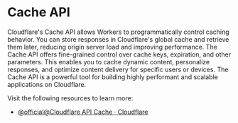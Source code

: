 # Cache API

Cloudflare's Cache API allows Workers to programmatically control caching behavior. You can store responses in Cloudflare's global cache and retrieve them later, reducing origin server load and improving performance. The Cache API offers fine-grained control over cache keys, expiration, and other parameters. This enables you to cache dynamic content, personalize responses, and optimize content delivery for specific users or devices. The Cache API is a powerful tool for building highly performant and scalable applications on Cloudflare.

Visit the following resources to learn more:

- [@official@Cloudflare API Cache · Cloudflare](https://developers.cloudflare.com/api-next/resources/cache//)
